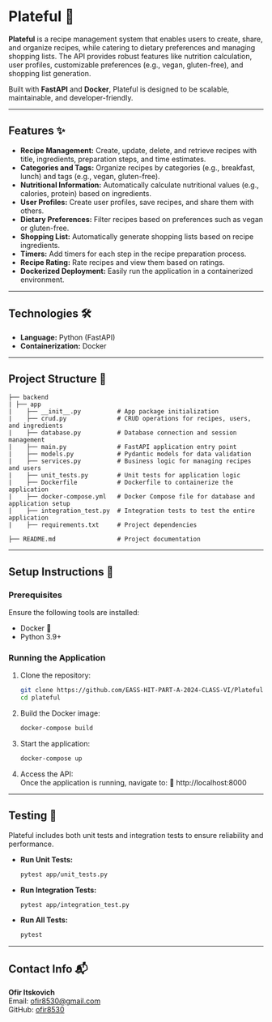 # **Plateful** 🍲

**Plateful** is a recipe management system that enables users to create, share, and organize recipes, while catering to dietary preferences and managing shopping lists. The API provides robust features like nutrition calculation, user profiles, customizable preferences (e.g., vegan, gluten-free), and shopping list generation.

Built with **FastAPI** and **Docker**, Plateful is designed to be scalable, maintainable, and developer-friendly.

---

## **Features** ✨  
- **Recipe Management:** Create, update, delete, and retrieve recipes with title, ingredients, preparation steps, and time estimates.  
- **Categories and Tags:** Organize recipes by categories (e.g., breakfast, lunch) and tags (e.g., vegan, gluten-free).  
- **Nutritional Information:** Automatically calculate nutritional values (e.g., calories, protein) based on ingredients.  
- **User Profiles:** Create user profiles, save recipes, and share them with others.  
- **Dietary Preferences:** Filter recipes based on preferences such as vegan or gluten-free.  
- **Shopping List:** Automatically generate shopping lists based on recipe ingredients.  
- **Timers:** Add timers for each step in the recipe preparation process.  
- **Recipe Rating:** Rate recipes and view them based on ratings.  
- **Dockerized Deployment:** Easily run the application in a containerized environment.  

---

## **Technologies** 🛠️  
- **Language:** Python (FastAPI)  
- **Containerization:** Docker  

---

## **Project Structure** 📂  
```plaintext
├── backend
| ├── app
|    ├── __init__.py          # App package initialization
|    ├── crud.py              # CRUD operations for recipes, users, and ingredients
|    ├── database.py          # Database connection and session management
|    ├── main.py              # FastAPI application entry point
|    ├── models.py            # Pydantic models for data validation
|    ├── services.py          # Business logic for managing recipes and users
|    ├── unit_tests.py        # Unit tests for application logic
|    ├── Dockerfile           # Dockerfile to containerize the application
|    ├── docker-compose.yml   # Docker Compose file for database and application setup
|    ├── integration_test.py  # Integration tests to test the entire application
|    ├── requirements.txt     # Project dependencies

├── README.md                 # Project documentation
```

---

## **Setup Instructions** 🚀  

### **Prerequisites**  
Ensure the following tools are installed:  
- Docker 🐳  
- Python 3.9+  

### **Running the Application**  
1. Clone the repository:  
    ```bash
    git clone https://github.com/EASS-HIT-PART-A-2024-CLASS-VI/Plateful-ofir
    cd plateful
    ```  
2. Build the Docker image:  
    ```bash
    docker-compose build
    ```  
3. Start the application:  
    ```bash
    docker-compose up
    ```  
4. Access the API:  
Once the application is running, navigate to: 🔗 http://localhost:8000

---

## **Testing** 🧪  
Plateful includes both unit tests and integration tests to ensure reliability and performance.  

- **Run Unit Tests:**  
    ```bash
    pytest app/unit_tests.py
    ```  
- **Run Integration Tests:**  
    ```bash
    pytest app/integration_test.py
    ```  
- **Run All Tests:**  
    ```bash
    pytest
    ```  

---

## **Contact Info** 📬
**Ofir Itskovich**  
 Email: ofir8530@gmail.com  
 GitHub: [ofir8530](https://github.com/ofir8530)